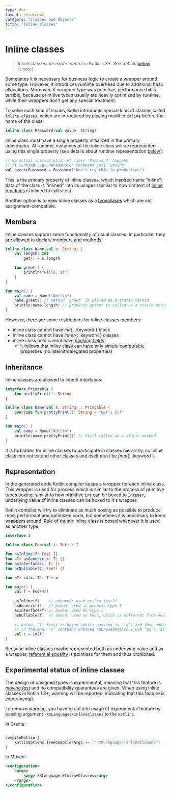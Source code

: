 ```yaml
---
type: doc
layout: reference
category: "Classes and Objects"
title: "Inline classes"
---
```


# Inline classes

> Inline classes are *experimental* in Kotlin 1.3+. See details [below](#experimental-status-of-inline-classes)
{:.note}

Sometimes it is necessary for business logic to create a wrapper around some type. However, it introduces runtime overhead due to additional heap allocations. Moreover, if wrapped type was primitive, performance hit is terrible, because primitive types usually are heavily optimized by runtime, while their wrappers don't get any special treatment. 

To solve such kind of issues, Kotlin introduces special kind of classes called `inline classes`, which are introduced by placing modifier `inline` before the name of the class:

<div class="sample" markdown="1" theme="idea" data-highlight-only>

```kotlin
inline class Password(val value: String)
```  
</div>

Inline class must have a single property initialized in the primary constructor. At runtime, instances of the inline class will be represented using this single property (see details about runtime representation [below](#representation)):

<div class="sample" markdown="1" theme="idea" data-highlight-only>

```kotlin
// No actual instantiation of class 'Password' happens
// At runtime 'securePassword' contains just 'String'
val securePassword = Password("Don't try this in production") 
```  
</div>

This is the primary property of inline classes, which inspired name "inline": data of the class is "inlined" into its usages (similar to how content of [inline functions](inline-functions.html) is inlined to call sites)

Another option is to view inline classes as a [typealiases](type-aliases.html) which are not assignment-compatible.


## Members

Inline classes support some functionality of usual classes. In particular, they are allowed to declare members and methods:

<div class="sample" markdown="1" theme="idea">

```kotlin
inline class Name(val s: String) {
    val length: Int
        get() = s.length

    fun greet() {
        println("Hello, $s")
    }
}    

fun main() {
    val name = Name("Kotlin")
    name.greet() // method `greet` is called as a static method
    println(name.length) // property getter is called as a static method
}
```  
</div>

However, there are some restrictions for inline classes members:
* inline class cannot have *init*{: .keyword } block
* inline class cannot have *inner*{: .keyword } classes
* inline class field cannot have [backing fields](properties.html#backing-fields)
    * it follows that inline class can have only simple computable properties (no lateinit/delegated properties)


## Inheritance

Inline classes are allowed to inherit interfaces:

<div class="sample" markdown="1" theme="idea">

```kotlin
interface Printable {
    fun prettyPrint(): String
}

inline class Name(val s: String) : Printable {
    override fun prettyPrint(): String = "Let's $s!"
}    

fun main() {
    val name = Name("Kotlin")
    println(name.prettyPrint()) // Still called as a static method
}
```  
</div>

It is forbidden for inline classes to participate in classes hierarchy, so inline class can not extend other classes and itself must be *final*{: .keyword }. 

## Representation

In the generated code Kotlin compiler keeps a *wrapper* for each inline class. This wrapper is used for process which is similar to the process of primitive types [boxing](basic-types.html#representation): similar to how primitive `int` can be boxed to `Integer`, underlying value of inline classes can be boxed to it's wrapper. 

Kotlin compiler will try to eliminate as much boxing as possible to produce most performant and optimized code, but sometimes it is neccesary to keep wrappers around. Rule of thumb: inline class is boxed whenever it is used as another type.

<div class="sample" markdown="1" theme="idea">

```kotlin
interface I

inline class Foo(val i: Int) : I

fun asInline(f: Foo) {}
fun <T> asGeneric(x: T) {}
fun asInterface(i: I) {}
fun asNullable(i: Foo?) {}

fun <T> id(x: T): T = x

fun main() {
    val f = Foo(42) 
    
    asInline(f)    // unboxed: used as Foo itself
    asGeneric(f)   // boxed: used as generic type T
    asInterface(f) // boxed: used as type I
    asNullable(f)  // boxed: used as Foo?, which is different from Foo
    
    // below, 'f' first is boxed (while passing to 'id') and then unboxed (when returned from 'id') 
    // In the end, 'c' contains unboxed representation (just '42'), as 'f' 
    val c = id(f)  
}
```  
</div>

Because inline classes maybe represented both as underlying value and as a wrapper, [referential equality](equality.html#referential-equality) is pointless for them and thus prohibited.  

## Experimental status of inline classes

The design of unsigned types is experimental, meaning that this feature is [*moving fast*](components-stability.html#moving-fast) and no compatibility guarantees are given. When using inline classes in Kotlin 1.3+, warning will be reported, indicating that this feature is experimental. 

To remove warning, you have to opt into usage of experimental feature by passing argument `-XXLanguage:+InlineClasses` to the `kotlinc`.

In Gradle:
<div class="sample" markdown="1" theme="idea" data-highlight-only>

``` groovy

compileKotlin {
    kotlinOptions.freeCompilerArgs += ["-XXLanguage:+InlineClasses"]
}
```
</div>

In Maven:
<div class="sample" markdown="1" theme="idea" data-highlight-only>

```xml
<configuration>
    <args>
        <arg>-XXLanguage:+InlineClasses</arg> 
    </args>
</configuration>
``` 
</div>